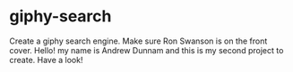 # giphy-search
Create a giphy search engine.
Make sure Ron Swanson is on the front cover. 
Hello! my name is Andrew Dunnam and this is my second project to create. Have a look!


